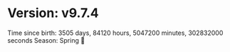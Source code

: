 # Version: v9.7.4
Time since birth: 3505 days, 84120 hours, 5047200 minutes, 302832000 seconds
Season: Spring 🌸
